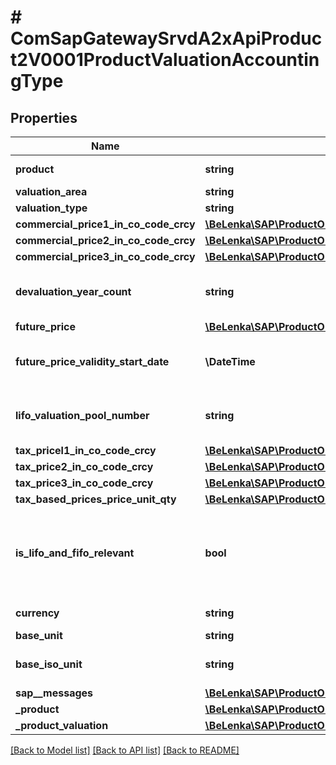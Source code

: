 # # ComSapGatewaySrvdA2xApiProduct2V0001ProductValuationAccountingType

## Properties

Name | Type | Description | Notes
------------ | ------------- | ------------- | -------------
**product** | **string** | Product Number | [optional]
**valuation_area** | **string** |  | [optional]
**valuation_type** | **string** |  | [optional]
**commercial_price1_in_co_code_crcy** | [**\BeLenka\SAP\ProductODV4\Model\CommercialPrice1**](CommercialPrice1.md) |  | [optional]
**commercial_price2_in_co_code_crcy** | [**\BeLenka\SAP\ProductODV4\Model\CommercialPrice2**](CommercialPrice2.md) |  | [optional]
**commercial_price3_in_co_code_crcy** | [**\BeLenka\SAP\ProductODV4\Model\CommercialPrice3**](CommercialPrice3.md) |  | [optional]
**devaluation_year_count** | **string** | Lowest value: devaluation indicator | [optional]
**future_price** | [**\BeLenka\SAP\ProductODV4\Model\FuturePrice**](FuturePrice.md) |  | [optional]
**future_price_validity_start_date** | **\DateTime** | Date as of which the price is valid | [optional]
**lifo_valuation_pool_number** | **string** | Pool number for LIFO valuation | [optional]
**tax_pricel1_in_co_code_crcy** | [**\BeLenka\SAP\ProductODV4\Model\TaxPrice1**](TaxPrice1.md) |  | [optional]
**tax_price2_in_co_code_crcy** | [**\BeLenka\SAP\ProductODV4\Model\TaxPrice2**](TaxPrice2.md) |  | [optional]
**tax_price3_in_co_code_crcy** | [**\BeLenka\SAP\ProductODV4\Model\TaxPrice3**](TaxPrice3.md) |  | [optional]
**tax_based_prices_price_unit_qty** | [**\BeLenka\SAP\ProductODV4\Model\PriceUnit**](PriceUnit.md) |  | [optional]
**is_lifo_and_fifo_relevant** | **bool** | Data element for domain BOOLE: TRUE (&#x3D;&#39;X&#39;) and FALSE (&#x3D;&#39; &#39;) | [optional]
**currency** | **string** | Currency Key | [optional]
**base_unit** | **string** |  | [optional]
**base_iso_unit** | **string** | Base unit of measure in ISO code | [optional]
**sap__messages** | [**\BeLenka\SAP\ProductODV4\Model\ComSapGatewaySrvdA2xApiProduct2V0001SAPMessage[]**](ComSapGatewaySrvdA2xApiProduct2V0001SAPMessage.md) |  | [optional]
**_product** | [**\BeLenka\SAP\ProductODV4\Model\ComSapGatewaySrvdA2xApiProduct2V0001ProductType**](ComSapGatewaySrvdA2xApiProduct2V0001ProductType.md) |  | [optional]
**_product_valuation** | [**\BeLenka\SAP\ProductODV4\Model\ComSapGatewaySrvdA2xApiProduct2V0001ProductValuationType**](ComSapGatewaySrvdA2xApiProduct2V0001ProductValuationType.md) |  | [optional]

[[Back to Model list]](../../README.md#models) [[Back to API list]](../../README.md#endpoints) [[Back to README]](../../README.md)
